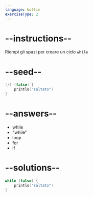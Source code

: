 ```yaml
---
language: kotlin
exerciseType: 2
---
```


# --instructions--

Riempi gli spazi per creare un ciclo `while`

# --seed--

```kotlin
[/] (false) {
    println("saltato")
}
```

# --answers--

- while
- "while"
- loop
- for
- if

# --solutions--

```kotlin
while (false) {
    println("saltato")
}
```
